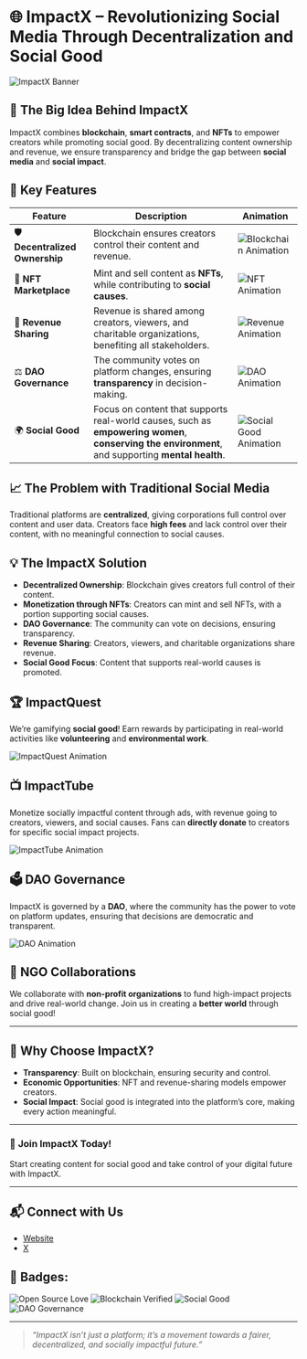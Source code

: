# 🌐 **ImpactX** – Revolutionizing Social Media Through Decentralization and Social Good

![ImpactX Banner](https://yourimageurlhere.com/banner.gif) <!-- Add a custom banner with your logo and mission statement -->

## 🚀 **The Big Idea Behind ImpactX**

ImpactX combines **blockchain**, **smart contracts**, and **NFTs** to empower creators while promoting social good. By decentralizing content ownership and revenue, we ensure transparency and bridge the gap between **social media** and **social impact**.

## 🔑 **Key Features**

| Feature               | Description                                                                                                                                       | Animation |
|-----------------------|---------------------------------------------------------------------------------------------------------------------------------------------------|-----------|
| 🛡️ **Decentralized Ownership** | Blockchain ensures creators control their content and revenue.                                                                                 | ![Blockchain Animation](https://yourimageurlhere.com/blockchain.gif) |
| 🎨 **NFT Marketplace**  | Mint and sell content as **NFTs**, while contributing to **social causes**.                                                                       | ![NFT Animation](https://yourimageurlhere.com/nft.gif) |
| 💸 **Revenue Sharing**  | Revenue is shared among creators, viewers, and charitable organizations, benefiting all stakeholders.                                            | ![Revenue Animation](https://yourimageurlhere.com/revenue-sharing-animation.gif) |
| ⚖️ **DAO Governance**   | The community votes on platform changes, ensuring **transparency** in decision-making.                                                          | ![DAO Animation](https://yourimageurlhere.com/dao-governance-animation.gif) |
| 🌍 **Social Good**      | Focus on content that supports real-world causes, such as **empowering women**, **conserving the environment**, and supporting **mental health**. | ![Social Good Animation](https://yourimageurlhere.com/social-good-animation.gif) |

## 📈 **The Problem with Traditional Social Media**

Traditional platforms are **centralized**, giving corporations full control over content and user data. Creators face **high fees** and lack control over their content, with no meaningful connection to social causes.

## 💡 **The ImpactX Solution**

- **Decentralized Ownership**: Blockchain gives creators full control of their content.
- **Monetization through NFTs**: Creators can mint and sell NFTs, with a portion supporting social causes.
- **DAO Governance**: The community can vote on decisions, ensuring transparency.
- **Revenue Sharing**: Creators, viewers, and charitable organizations share revenue.
- **Social Good Focus**: Content that supports real-world causes is promoted.

## 🏆 **ImpactQuest**

We’re gamifying **social good**! Earn rewards by participating in real-world activities like **volunteering** and **environmental work**.

![ImpactQuest Animation](https://yourimageurlhere.com/impactquest.gif)

## 📺 **ImpactTube**

Monetize socially impactful content through ads, with revenue going to creators, viewers, and social causes. Fans can **directly donate** to creators for specific social impact projects.

![ImpactTube Animation](https://yourimageurlhere.com/impacttube.gif)

## 🗳️ **DAO Governance**

ImpactX is governed by a **DAO**, where the community has the power to vote on platform updates, ensuring that decisions are democratic and transparent.

![DAO Animation](https://yourimageurlhere.com/dao.gif)

## 🤝 **NGO Collaborations**

We collaborate with **non-profit organizations** to fund high-impact projects and drive real-world change. Join us in creating a **better world** through social good!

---

## 🎯 **Why Choose ImpactX?**

- **Transparency**: Built on blockchain, ensuring security and control.
- **Economic Opportunities**: NFT and revenue-sharing models empower creators.
- **Social Impact**: Social good is integrated into the platform’s core, making every action meaningful.

---

### 🚀 **Join ImpactX Today!**

Start creating content for social good and take control of your digital future with ImpactX.

---

## 📬 **Connect with Us**

- [Website](https://github.com/ImPctX)
- [X](https://x.com/impactX000)

## 🏅 **Badges**:

![Open Source Love](https://badges.frapsoft.com/os/v1/open-source.svg?v=103)
![Blockchain Verified](https://img.shields.io/badge/blockchain-verified-green)
![Social Good](https://img.shields.io/badge/Social-Good-blue)
![DAO Governance](https://img.shields.io/badge/DAO-Governance-orange)

---

> _“ImpactX isn’t just a platform; it’s a movement towards a fairer, decentralized, and socially impactful future.”_
